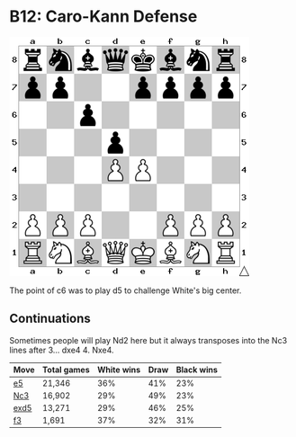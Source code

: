 # B12: Caro-Kann Defense

![Position](position.png)

The point of c6 was to play d5 to challenge White's big center.

## Continuations

Sometimes people will play Nd2 here but it always transposes into the Nc3
lines after 3... dxe4  4. Nxe4.

Move                  | Total games | White wins | Draw | Black wins
----------------------|-------------|------------|------|-----------
[e5](e5/index.md)     | 21,346      | 36%        | 41%  | 23%
[Nc3](Nc3/index.md)   | 16,902      | 29%        | 49%  | 23%
[exd5](exd5/index.md) | 13,271      | 29%        | 46%  | 25%
[f3](f3/index.md)     | 1,691       | 37%        | 32%  | 31%

